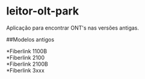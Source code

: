 # leitor-olt-park
Aplicação para encontrar ONT's nas versões antigas.


##Modelos antigos

*Fiberlink 1100B<br>
*Fiberlink 2100<br>
*Fiberlink 2100B<br>
*Fiberlink 3xxx<br>
